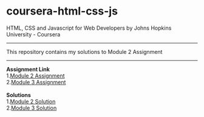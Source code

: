 # coursera-html-css-js
HTML, CSS and Javascript for Web Developers by Johns Hopkins University - Coursera
***
This repository contains my solutions to Module 2 Assignment 
***
**Assignment Link**\
1.[Module 2 Assignment](https://github.com/prachinavale/coursera-html-css-js/tree/master/module2-solution)\
2.[Module 3 Assignment](https://github.com/prachinavale/coursera-html-css-js/tree/master/Module3-solution)\
\
**Solutions**\
1.[Module 2 Solution](https://prachinavale.github.io/coursera-html-css-js/Module2-solution/index.html)\
2.[Module 3 Solution](https://prachinavale.github.io/coursera-html-css-js/Module3-solution/index.html)
